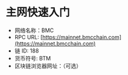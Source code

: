 # 主网快速入门

- 网络名称：BMC
- RPC URL:  [https://mainnet.bmcchain.com](https://mainnet.bmcchain.com)
- 链 ID: 188
- 货币符号: BTM
- 区块链浏览器网址：（可选）
